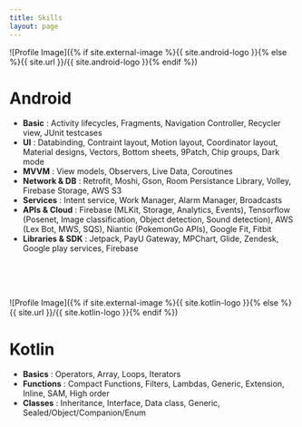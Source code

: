 ```yaml
---
title: Skills
layout: page
---
```

![Profile Image]({% if site.external-image %}{{ site.android-logo }}{% else %}{{ site.url }}/{{ site.android-logo }}{% endif %})

<h1>Android</h1>

<ul class="android-skill-list">
	<li><strong>Basic</strong> : Activity lifecycles, Fragments, Navigation Controller, Recycler view, JUnit testcases</li>
	<li><strong>UI</strong> : Databinding, Contraint layout, Motion layout, Coordinator layout, Material designs, Vectors, Bottom sheets, 9Patch, Chip groups, Dark mode</li>
  <li><strong>MVVM</strong> : View models, Observers, Live Data, Coroutines</li>
	<li><strong>Network & DB</strong> : Retrofit, Moshi, Gson, Room Persistance Library, Volley, Firebase Storage, AWS S3</li>
  <li><strong>Services</strong> : Intent service, Work Manager, Alarm Manager, Broadcasts</li>
  <li><strong>APIs & Cloud</strong> : Firebase (MLKit, Storage, Analytics, Events), Tensorflow (Posenet, Image classification, Object detection, Sound detection), AWS (Lex Bot, MWS, SQS), Niantic (PokemonGo APIs), Google Fit, Fitbit</li>
  <li><strong>Libraries & SDK</strong> : Jetpack, PayU Gateway, MPChart, Glide, Zendesk, Google play services, Firebase</li>
</ul>

<br>
<br>
<br>

![Profile Image]({% if site.external-image %}{{ site.kotlin-logo }}{% else %}{{ site.url }}/{{ site.kotlin-logo }}{% endif %})

<h1>Kotlin</h1>

<ul class="kotlin-skill-list">
	<li><strong>Basics</strong> : Operators, Array, Loops, Iterators</li>
	<li><strong>Functions</strong> : Compact Functions, Filters, Lambdas, Generic, Extension, Inline, SAM, High order</li>
	<li><strong>Classes</strong> : Inheritance, Interface, Data class, Generic, Sealed/Object/Companion/Enum</li>
</ul>



